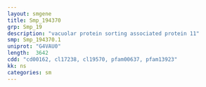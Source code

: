 ```yaml
---
layout: smgene
title: Smp_194370
grp: Smp_19
description: "vacuolar protein sorting associated protein 11"
smp: Smp_194370.1
uniprot: "G4VAU0"
length:  3642
cdd: "cd00162, cl17238, cl19570, pfam00637, pfam13923"
kk: ns
categories: sm
---
```

